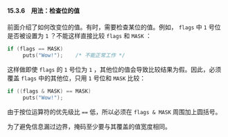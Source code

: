 #### 15.3.6　用法：检查位的值

前面介绍了如何改变位的值。有时，需要检查某位的值。例如， `flags` 中 `1` 号位是否被设置为 `1` ？不能这样直接比较 `flags` 和 `MASK` ：

```c
if (flags == MASK)
     puts("Wow!");    /* 不能正常工作 */
```

这样做即使 `flags` 的 `1` 号位为 `1` ，其他位的值会导致比较结果为假。因此，必须覆盖 `flags` 中的其他位，只用 `1` 号位和 `MASK` 比较：

```c
if ((flags & MASK) == MASK)
     puts("Wow!");
```

由于按位运算符的优先级比 `==` 低，所以必须在 `flags & MASK` 周围加上圆括号。

为了避免信息漏过边界，掩码至少要与其覆盖的值宽度相同。

